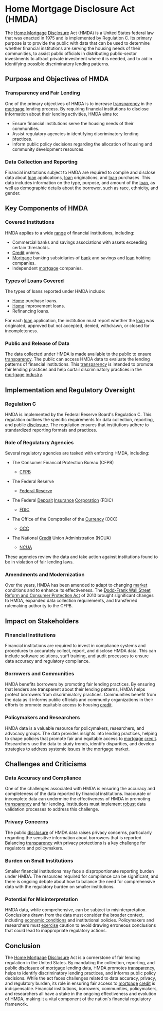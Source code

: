 # Home Mortgage Disclosure Act (HMDA)

The [Home Mortgage](../h/home_mortgage.md) [Disclosure](../d/disclosure.md) Act (HMDA) is a United States federal law that was enacted in 1975 and is implemented by Regulation C. Its primary purpose is to provide the public with data that can be used to determine whether financial institutions are serving the housing needs of their communities, to assist public officials in distributing public-sector investments to attract private investment where it is needed, and to aid in identifying possible discriminatory lending patterns.

## Purpose and Objectives of HMDA

### Transparency and Fair Lending
One of the primary objectives of HMDA is to increase [transparency](../t/transparency.md) in the [mortgage](../m/mortgage.md) lending process. By requiring financial institutions to disclose information about their lending activities, HMDA aims to:

- Ensure financial institutions serve the housing needs of their communities.
- Assist regulatory agencies in identifying discriminatory lending practices.
- Inform public policy decisions regarding the allocation of housing and community development resources.

### Data Collection and Reporting
Financial institutions subject to HMDA are required to compile and disclose data about [loan](../l/loan.md) applications, [loan](../l/loan.md) originations, and [loan](../l/loan.md) purchases. This data includes information on the type, purpose, and amount of the [loan](../l/loan.md), as well as demographic details about the borrower, such as race, ethnicity, and gender.

## Key Components of HMDA

### Covered Institutions
HMDA applies to a wide [range](../r/range.md) of financial institutions, including:

- Commercial banks and savings associations with assets exceeding certain thresholds.
- [Credit](../c/credit.md) unions.
- [Mortgage](../m/mortgage.md) banking subsidiaries of [bank](../b/bank.md) and savings and [loan](../l/loan.md) holding companies.
- Independent [mortgage](../m/mortgage.md) companies.

### Types of Loans Covered
The types of loans reported under HMDA include:

- [Home](../h/home.md) purchase loans.
- [Home](../h/home.md) improvement loans.
- Refinancing loans.
  
For each [loan](../l/loan.md) application, the institution must report whether the [loan](../l/loan.md) was originated, approved but not accepted, denied, withdrawn, or closed for incompleteness.

### Public and Release of Data
The data collected under HMDA is made available to the public to ensure [transparency](../t/transparency.md). The public can access HMDA data to evaluate the lending patterns of financial institutions. This [transparency](../t/transparency.md) is intended to promote fair lending practices and help curtail discriminatory practices in the [mortgage](../m/mortgage.md) [industry](../i/industry.md).

## Implementation and Regulatory Oversight

### Regulation C
HMDA is implemented by the Federal Reserve Board's Regulation C. This regulation outlines the specific requirements for data collection, reporting, and public [disclosure](../d/disclosure.md). The regulation ensures that institutions adhere to standardized reporting formats and practices.

### Role of Regulatory Agencies
Several regulatory agencies are tasked with enforcing HMDA, including:

- The Consumer Financial Protection Bureau (CFPB) 
  - [CFPB](https://www.consumerfinance.gov/)
  
- The Federal Reserve
  - [Federal Reserve](https://www.federalreserve.gov/)

- The Federal [Deposit](../d/deposit.md) [Insurance](../i/insurance.md) [Corporation](../c/corporation.md) (FDIC)
  - [FDIC](https://www.fdic.gov/)
  
- The Office of the Comptroller of the [Currency](../c/currency.md) (OCC)
  - [OCC](https://www.occ.gov/)
  
- The National [Credit](../c/credit.md) Union Administration (NCUA)
  - [NCUA](https://www.ncua.gov/)

These agencies review the data and take action against institutions found to be in violation of fair lending laws.

### Amendments and Modernization
Over the years, HMDA has been amended to adapt to changing [market](../m/market.md) conditions and to enhance its effectiveness. The [Dodd-Frank Wall Street Reform and Consumer Protection Act](../d/dodd-frank_wall_street_reform_and_consumer_protection_act.md) of 2010 brought significant changes to HMDA, expanded data collection requirements, and transferred rulemaking authority to the CFPB.

## Impact on Stakeholders

### Financial Institutions
Financial institutions are required to invest in compliance systems and procedures to accurately collect, report, and disclose HMDA data. This can include software solutions, staff training, and audit processes to ensure data accuracy and regulatory compliance.

### Borrowers and Communities
HMDA benefits borrowers by promoting fair lending practices. By ensuring that lenders are transparent about their lending patterns, HMDA helps protect borrowers from discriminatory practices. Communities benefit from the data as it informs public officials and community organizations in their efforts to promote equitable access to housing [credit](../c/credit.md).

### Policymakers and Researchers
HMDA data is a valuable resource for policymakers, researchers, and advocacy groups. The data provides insights into lending practices, helping to shape policies that promote fair and equitable access to [mortgage](../m/mortgage.md) [credit](../c/credit.md). Researchers use the data to study trends, identify disparities, and develop strategies to address systemic issues in the [mortgage](../m/mortgage.md) [market](../m/market.md).

## Challenges and Criticisms

### Data Accuracy and Compliance
One of the challenges associated with HMDA is ensuring the accuracy and completeness of the data reported by financial institutions. Inaccurate or incomplete data can undermine the effectiveness of HMDA in promoting [transparency](../t/transparency.md) and fair lending. Institutions must implement [robust](../r/robust.md) data validation processes to address this challenge.

### Privacy Concerns
The public [disclosure](../d/disclosure.md) of HMDA data raises privacy concerns, particularly regarding the sensitive information about borrowers that is reported. Balancing [transparency](../t/transparency.md) with privacy protections is a key challenge for regulators and policymakers.

### Burden on Small Institutions
Smaller financial institutions may face a disproportionate reporting burden under HMDA. The resources required for compliance can be significant, and there is ongoing debate about how to balance the need for comprehensive data with the regulatory burden on smaller institutions.

### Potential for Misinterpretation
HMDA data, while comprehensive, can be subject to misinterpretation. Conclusions drawn from the data must consider the broader context, including [economic conditions](../e/economic_conditions.md) and institutional policies. Policymakers and researchers must [exercise](../e/exercise.md) caution to avoid drawing erroneous conclusions that could lead to inappropriate regulatory actions.

## Conclusion

The [Home Mortgage](../h/home_mortgage.md) [Disclosure](../d/disclosure.md) Act is a cornerstone of fair lending regulation in the United States. By mandating the collection, reporting, and public [disclosure](../d/disclosure.md) of [mortgage](../m/mortgage.md) lending data, HMDA promotes [transparency](../t/transparency.md), helps to identify discriminatory lending practices, and informs public policy decisions. While the act faces challenges related to data accuracy, privacy, and regulatory burden, its role in ensuring fair access to [mortgage](../m/mortgage.md) [credit](../c/credit.md) is indispensable. Financial institutions, borrowers, communities, policymakers, and researchers all have a stake in the ongoing effectiveness and evolution of HMDA, making it a vital component of the nation's financial regulatory framework.